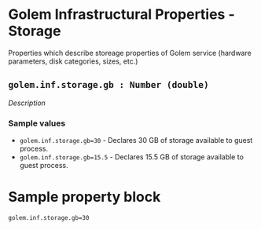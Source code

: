 # Golem Infrastructural Properties - Storage
Properties which describe storeage properties of Golem service (hardware parameters, disk categories, sizes, etc.)

## `golem.inf.storage.gb : Number (double)`
_Description_

### Sample values

* `golem.inf.storage.gb=30` - Declares 30 GB of storage available to guest process.
* `golem.inf.storage.gb=15.5` - Declares 15.5 GB of storage available to guest process.


# Sample property block
```
golem.inf.storage.gb=30
```
